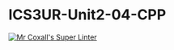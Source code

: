 # ICS3UR-Unit2-04-CPP

[![Mr Coxall's Super Linter](https://github.com/lucas-debruyn/ICS3U-Unit2-01-CPP/workflows/Mr%20Coxall's%20Super%20Linter/badge.svg)](https://github.com/lucas-debruyn/ICS3U-Unit2-01-CPP/actions/)

